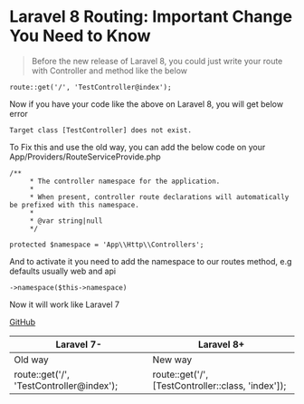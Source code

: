 # Laravel 8 Routing: Important Change You Need to Know

> Before the new release of Laravel 8, you could just write your route with Controller and method like the below

```route::get('/', 'TestController@index');```

Now if you have your code like the above on Laravel 8, you will get below error

```Target class [TestController] does not exist.```

To Fix this and use the old way, you can add the below code on your App/Providers/RouteServiceProvide.php
```
/**
     * The controller namespace for the application.
     *
     * When present, controller route declarations will automatically be prefixed with this namespace.
     *
     * @var string|null
     */

protected $namespace = 'App\\Http\\Controllers';
```
And to activate it you need to add the namespace to our routes method, e.g defaults usually web and api

```->namespace($this->namespace)```

Now it will work like Laravel 7

[GitHub](http://google.com)


Laravel 7- | Laravel 8+
------------ | -------------
Old way | New way
route::get('/', 'TestController@index'); | route::get('/', [TestController::class, 'index']);




